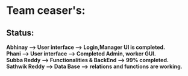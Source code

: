 # Team ceaser's:
## **Status:** <br>
 **Abhinay --> User interface --> Login,Manager UI is completed.** <br>
 **Phani --> User interface --> Completed Admin, worker GUI.** <br>
 **Subba Reddy --> Functionalities & BackEnd --> 99% completed.** <br>
 **Sathwik Reddy --> Data Base --> relations and functions are working.** <br>

